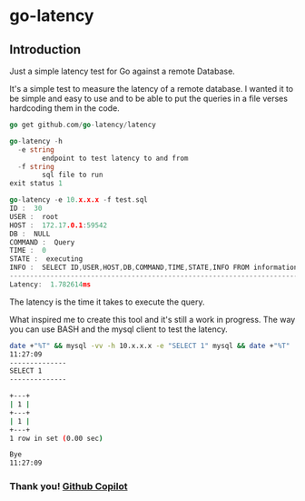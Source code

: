 # go-latency


## Introduction
Just a simple latency test for Go against a remote Database.

It's a simple test to measure the latency of a remote database. I wanted it to be simple and easy to use and to be able to put the queries in a file verses hardcoding them in the code.


```GO
go get github.com/go-latency/latency
```

```GO
go-latency -h                       
  -e string
        endpoint to test latency to and from
  -f string
        sql file to run
exit status 1

go-latency -e 10.x.x.x -f test.sql
ID :  30
USER :  root
HOST :  172.17.0.1:59542
DB :  NULL
COMMAND :  Query
TIME :  0
STATE :  executing
INFO :  SELECT ID,USER,HOST,DB,COMMAND,TIME,STATE,INFO FROM information_schema.processlist WHERE command !='Sleep'
--------------------------------------------------------------------------------------------------------------------
Latency:  1.782614ms
```

The latency is the time it takes to execute the query.

What inspired me to create this tool and it's still a work in progress. The way you can use BASH and the mysql client to test the latency.

```BASH
date +"%T" && mysql -vv -h 10.x.x.x -e "SELECT 1" mysql && date +"%T"
11:27:09
--------------
SELECT 1
--------------

+---+
| 1 |
+---+
| 1 |
+---+
1 row in set (0.00 sec)

Bye
11:27:09
```

### Thank you! [Github Copilot](https://copilot.github.com/)